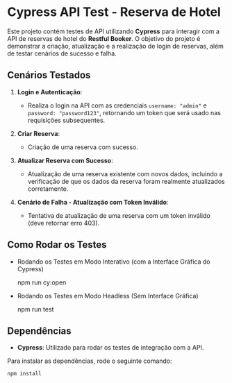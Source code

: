 # Cypress API Test - Reserva de Hotel

Este projeto contém testes de API utilizando **Cypress** para interagir com a API de reservas de hotel do **Restful Booker**. O objetivo do projeto é demonstrar a criação, atualização e a realização de login de reservas, além de testar cenários de sucesso e falha.

## Cenários Testados

1. **Login e Autenticação**:
   - Realiza o login na API com as credenciais `username: "admin"` e `password: "password123"`, retornando um token que será usado nas requisições subsequentes.
   
2. **Criar Reserva**:
   - Criação de uma reserva com sucesso.
   
3. **Atualizar Reserva com Sucesso**:
   - Atualização de uma reserva existente com novos dados, incluindo a verificação de que os dados da reserva foram realmente atualizados corretamente.

4. **Cenário de Falha - Atualização com Token Inválido**:
   - Tentativa de atualização de uma reserva com um token inválido (deve retornar erro 403).

## Como Rodar os Testes 

- Rodando os Testes em Modo Interativo (com a Interface Gráfica do Cypress)

    npm run cy:open

- Rodando os Testes em Modo Headless (Sem Interface Gráfica)

    npm run test


## Dependências

- **Cypress**: Utilizado para rodar os testes de integração com a API.
  
Para instalar as dependências, rode o seguinte comando:

```bash
npm install
